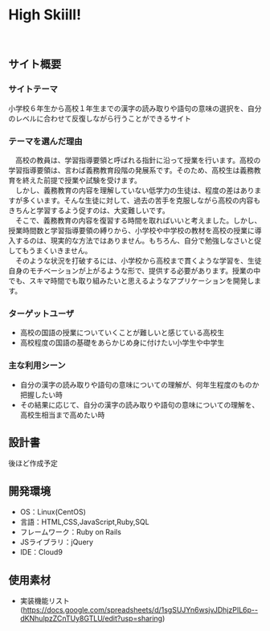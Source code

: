 # High Skiill!
​
## サイト概要
### サイトテーマ
小学校６年生から高校１年生までの漢字の読み取りや語句の意味の選択を、自分のレベルに合わせて反復しながら行うことができるサイト
​
### テーマを選んだ理由
　高校の教員は、学習指導要領と呼ばれる指針に沿って授業を行います。高校の学習指導要領は、言わば義務教育段階の発展系です。そのため、高校生は義務教育を終えた前提で授業や試験を受けます。</br>
　しかし、義務教育の内容を理解していない低学力の生徒は、程度の差はありますが多くいます。そんな生徒に対して、過去の苦手を克服しながら高校の内容もきちんと学習するよう促すのは、大変難しいです。</br>
　そこで、義務教育の内容を復習する時間を取ればいいと考えました。しかし、授業時間数と学習指導要領の縛りから、小学校や中学校の教材を高校の授業に導入するのは、現実的な方法ではありません。もちろん、自分で勉強しなさいと促してもうまくいきません。</br>
　そのような状況を打破するには、小学校から高校まで貫くような学習を、生徒自身のモチベーションが上がるような形で、提供する必要があります。授業の中でも、スキマ時間でも取り組みたいと思えるようなアプリケーションを開発します。

### ターゲットユーザ
- 高校の国語の授業についていくことが難しいと感じている高校生
- 高校程度の国語の基礎をあらかじめ身に付けたい小学生や中学生

### 主な利用シーン
- 自分の漢字の読み取りや語句の意味についての理解が、何年生程度のものか把握したい時
- その結果に応じて、自分の漢字の読み取りや語句の意味についての理解を、高校生相当まで高めたい時
​
## 設計書
後ほど作成予定
​
## 開発環境
- OS：Linux(CentOS)
- 言語：HTML,CSS,JavaScript,Ruby,SQL
- フレームワーク：Ruby on Rails
- JSライブラリ：jQuery
- IDE：Cloud9
​
## 使用素材
- 実装機能リスト(https://docs.google.com/spreadsheets/d/1sgSUJYn6wsjvJDhjzPIL6p--dKNhulpzZCnTUy8GTLU/edit?usp=sharing)
